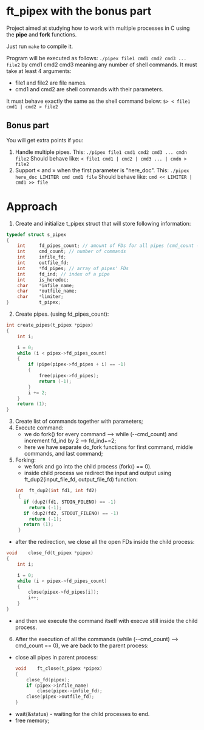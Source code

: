 # ft_pipex with the bonus part

Project aimed at studying how to work with multiple processes in C using the **pipe** and **fork** functions.

Just run ```make``` to compile it.

Program will be executed as follows:
```./pipex file1 cmd1 cmd2 cmd3 ... file2``` by cmd1 cmd2 cmd3 meaning any number of shell commands.
It must take at least 4 arguments:
  - file1 and file2 are file names.
  - cmd1 and cmd2 are shell commands with their parameters.

It must behave exactly the same as the shell command below:
```$> < file1 cmd1 | cmd2 > file2```

## Bonus part
You will get extra points if you:
  1. Handle multiple pipes.
This:
```./pipex file1 cmd1 cmd2 cmd3 ... cmdn file2```
Should behave like:
```< file1 cmd1 | cmd2 | cmd3 ... | cmdn > file2```
  2. Support « and » when the first parameter is "here_doc".
This:
```./pipex here_doc LIMITER cmd cmd1 file```
Should behave like:
```cmd << LIMITER | cmd1 >> file```

# Approach

1. Create and initialize t_pipex struct that will store following information:

```C
typedef struct s_pipex
{
	int		fd_pipes_count; // amount of FDs for all pipes (cmd_count - 1) * 2
	int		cmd_count; // number of commands
	int		infile_fd;
	int		outfile_fd;
	int		*fd_pipes; // array of pipes' FDs
	int		fd_ind; // index of a pipe
	int		is_heredoc;
	char	*infile_name;
	char	*outfile_name;
	char	*limiter;
}			t_pipex;
```

2. Create pipes. (using fd_pipes_count):

```C
int	create_pipes(t_pipex *pipex)
{
	int	i;

	i = 0;
	while (i < pipex->fd_pipes_count)
	{
		if (pipe(pipex->fd_pipes + i) == -1)
		{
			free(pipex->fd_pipes);
			return (-1);
		}
		i += 2;
	}
	return (1);
}
```
3. Create list of commands together with parameters;
4. Execute command:
     - we do fork() for every command --> while (--cmd_count)
         and increment fd_ind by 2 --> fd_ind+=2;
     - here we have separate do_fork functions for first command, middle commands, and last command;
5. Forking:
   - we fork and go into the child process (fork() == 0).
   - inside child process we redirect the input and output using ft_dup2(input_file_fd, output_file_fd) function:
   ```C
   int	ft_dup2(int fd1, int fd2)
    {
      if (dup2(fd1, STDIN_FILENO) == -1)
        return (-1);
      if (dup2(fd2, STDOUT_FILENO) == -1)
        return (-1);
      return (1);
    }
   ```
  - after the redirection, we close all the open FDs inside the child process:
```C
void	close_fd(t_pipex *pipex)
{
	int	i;

	i = 0;
	while (i < pipex->fd_pipes_count)
	{
		close(pipex->fd_pipes[i]);
		i++;
	}
}
```
  - and then we execute the command itself with execve still inside the child process.
6. After the execution of all the commands (while (--cmd_count) --> cmd_count == 0), we are back to the parent process:
  - close all pipes in parent process:
    ```C
    void	ft_close(t_pipex *pipex)
    {
    	close_fd(pipex);
    	if (pipex->infile_name)
    		close(pipex->infile_fd);
    	close(pipex->outfile_fd);
    }
    ```
 - wait(&status) - waiting for the child processes to end.
 - free memory;


